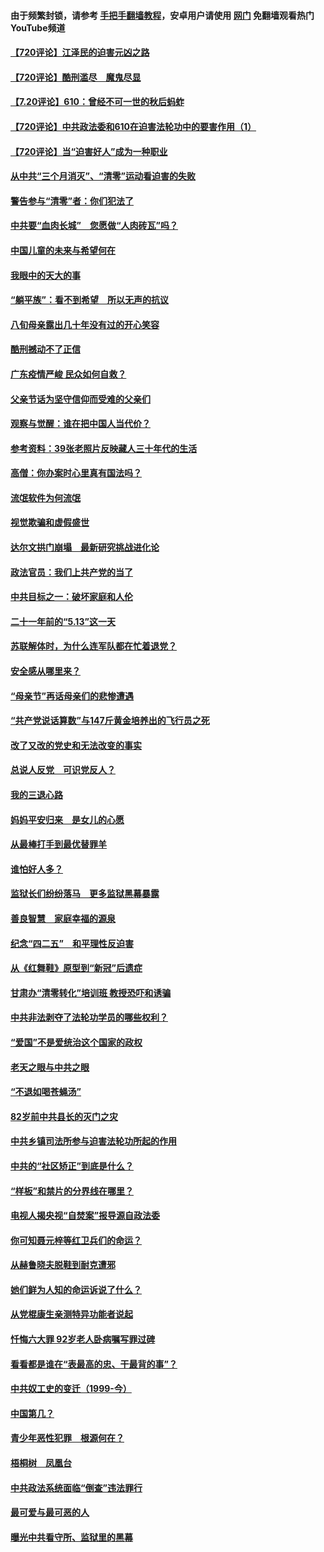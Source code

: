 #### 由于频繁封锁，请参考 [手把手翻墙教程](https://github.com/gfw-breaker/guides/wiki/)，安卓用户请使用 [网门](https://github.com/gfw-breaker/nogfw/blob/master/dl.md?t=07210801) 免翻墙观看热门YouTube频道 

#### [【720评论】江泽民的迫害元凶之路](../pages/19/428315.md?t=07210801) 

#### [【720评论】酷刑滥尽　魔鬼尽显](../pages/19/428318.md?t=07210801) 

#### [【7.20评论】610：曾经不可一世的秋后蚂蚱](../pages/19/427679.md?t=07210801) 

#### [【720评论】中共政法委和610在迫害法轮功中的要害作用（1）](../pages/19/428311.md?t=07210801) 

#### [【720评论】当“迫害好人”成为一种职业](../pages/19/428310.md?t=07210801) 

#### [从中共“三个月消灭”、“清零”运动看迫害的失败](../pages/19/428268.md?t=07210801) 

#### [警告参与“清零”者：你们犯法了](../pages/19/428270.md?t=07210801) 

#### [中共要“血肉长城”　您愿做“人肉砖瓦”吗？](../pages/19/427882.md?t=07210801) 

#### [中国儿童的未来与希望何在](../pages/19/427680.md?t=07210801) 

#### [我眼中的天大的事](../pages/19/427619.md?t=07210801) 

#### [“躺平族”：看不到希望　所以无声的抗议](../pages/19/427464.md?t=07210801) 

#### [八旬母亲露出几十年没有过的开心笑容](../pages/19/427429.md?t=07210801) 

#### [酷刑撼动不了正信](../pages/19/427414.md?t=07210801) 

#### [广东疫情严峻 民众如何自救？](../pages/19/427311.md?t=07210801) 

#### [父亲节话为坚守信仰而受难的父亲们](../pages/19/427033.md?t=07210801) 

#### [观察与觉醒：谁在把中国人当代价？](../pages/19/426987.md?t=07210801) 

#### [参考资料：39张老照片反映藏人三十年代的生活](../pages/19/426471.md?t=07210801) 

#### [高僧：你办案时心里真有国法吗？](../pages/19/426530.md?t=07210801) 

#### [流氓软件为何流氓](../pages/19/426531.md?t=07210801) 

#### [视觉欺骗和虚假盛世](../pages/19/426443.md?t=07210801) 

#### [达尔文拱门崩塌　最新研究挑战进化论](../pages/19/426009.md?t=07210801) 

#### [政法官员：我们上共产党的当了](../pages/19/425351.md?t=07210801) 

#### [中共目标之一：破坏家庭和人伦](../pages/19/424454.md?t=07210801) 

#### [二十一年前的“5.13”这一天](../pages/19/424814.md?t=07210801) 

#### [苏联解体时，为什么连军队都在忙着退党？](../pages/19/424335.md?t=07210801) 

#### [安全感从哪里来？](../pages/19/424336.md?t=07210801) 

#### [“母亲节”再话母亲们的悲惨遭遇](../pages/19/424234.md?t=07210801) 

#### [“共产党说话算数”与147斤黄金培养出的飞行员之死](../pages/19/424115.md?t=07210801) 

#### [改了又改的党史和无法改变的事实](../pages/19/424037.md?t=07210801) 

#### [总说人反党　可识党反人？](../pages/19/423820.md?t=07210801) 

#### [我的三退心路](../pages/19/423876.md?t=07210801) 

#### [妈妈平安归来　是女儿的心愿](../pages/19/423947.md?t=07210801) 

#### [从最棒打手到最优替罪羊](../pages/19/423819.md?t=07210801) 

#### [谁怕好人多？](../pages/19/423774.md?t=07210801) 

#### [监狱长们纷纷落马　更多监狱黑幕暴露](../pages/19/423787.md?t=07210801) 

#### [善良智慧　家庭幸福的源泉](../pages/19/423632.md?t=07210801) 

#### [纪念“四二五”　和平理性反迫害](../pages/19/423660.md?t=07210801) 

#### [从《红舞鞋》原型到“新冠”后遗症](../pages/19/423509.md?t=07210801) 

#### [甘肃办“清零转化”培训班 教授恐吓和诱骗](../pages/19/423498.md?t=07210801) 

#### [中共非法剥夺了法轮功学员的哪些权利？](../pages/19/423392.md?t=07210801) 

#### [“爱国”不是爱统治这个国家的政权](../pages/19/423029.md?t=07210801) 

#### [老天之眼与中共之眼](../pages/19/423378.md?t=07210801) 

#### [“不退如喝苍蝇汤”](../pages/19/423287.md?t=07210801) 

#### [82岁前中共县长的灭门之灾](../pages/19/423055.md?t=07210801) 

#### [中共乡镇司法所参与迫害法轮功所起的作用](../pages/19/423064.md?t=07210801) 

#### [中共的“社区矫正”到底是什么？](../pages/19/422870.md?t=07210801) 

#### [“样板”和禁片的分界线在哪里？](../pages/19/422704.md?t=07210801) 

#### [电视人揭央视“自焚案”报导源自政法委](../pages/19/422770.md?t=07210801) 

#### [你可知聂元梓等红卫兵们的命运？](../pages/19/422848.md?t=07210801) 

#### [从赫鲁晓夫脱鞋到耐克遭邪](../pages/19/422826.md?t=07210801) 

#### [她们鲜为人知的命运诉说了什么？](../pages/19/422754.md?t=07210801) 

#### [从党棍康生亲测特异功能者说起](../pages/19/422657.md?t=07210801) 

#### [忏悔六大罪 92岁老人卧病嘱写罪过碑](../pages/19/422750.md?t=07210801) 

#### [看看都是谁在“表最高的忠、干最背的事”？](../pages/19/422703.md?t=07210801) 

#### [中共奴工史的变迁（1999-今）](../pages/19/422656.md?t=07210801) 

#### [中国第几？](../pages/19/422496.md?t=07210801) 

#### [青少年恶性犯罪　根源何在？](../pages/19/422449.md?t=07210801) 

#### [梧桐树　凤凰台](../pages/19/422442.md?t=07210801) 

#### [中共政法系统面临“倒查”违法罪行](../pages/19/422497.md?t=07210801) 

#### [最可爱与最可恶的人](../pages/19/422448.md?t=07210801) 

#### [曝光中共看守所、监狱里的黑幕](../pages/19/422390.md?t=07210801) 

